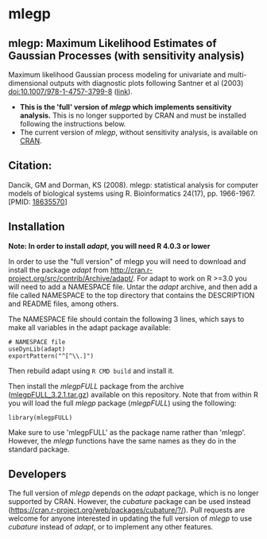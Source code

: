 # mlegp 

## mlegp: Maximum Likelihood Estimates of Gaussian Processes (with sensitivity analysis)

Maximum likelihood Gaussian process modeling for univariate and multi-dimensional outputs with diagnostic plots following Santner et al (2003) <doi:10.1007/978-1-4757-3799-8> ([link](http://link-springer-com-443.webvpn.fjmu.edu.cn/book/10.1007%2F978-1-4757-3799-8)). 

- **This is the 'full' version of *mlegp* which implements sensitivity analysis.** This is no longer supported by CRAN and must be installed following the instructions below.
- The current version of *mlegp*, without sensitivity analysis, is available on [CRAN](https://cran.r-project.org/web/packages/mlegp/index.html). 

## Citation:

Dancik, GM and Dorman, KS (2008). mlegp: statistical analysis for
computer models of biological systems using R. Bioinformatics 24(17),
pp. 1966-1967. \[PMID: [18635570](http://www.ncbi.nlm.nih.gov/pubmed/18635570)\]

## Installation

**Note: In order to install *adapt*, you will need R 4.0.3 or lower**
 
In order to use the "full version" of mlegp you will need to download and install the package *adapt* from http://cran.r-project.org/src/contrib/Archive/adapt/. For adapt to work on R >=3.0 you will need to add a NAMESPACE file. Untar the *adapt* archive, and then add a file called NAMESPACE to the top directory that contains the DESCRIPTION and README files, among others.
 
The NAMESPACE file should contain the following 3 lines, which says to make all variables in the adapt package available:
 
~~~
# NAMESPACE file
useDynLib(adapt)
exportPattern("^[^\\.]")
~~~

Then rebuild adapt using `R CMD build` and install it. 

Then install the *mlegpFULL* package from the archive ([mlegpFULL_3.2.1.tar.gz](https://github.com/gdancik/mlegpFULL/raw/main/mlegpFULL_3.2.1.tar.gz)) available on this repository. Note that from within R you will load the full *mlegp* package (*mlegpFULL*) using the following:
 
~~~ 
library(mlegpFULL)
~~~

Make sure to use 'mlegpFULL' as the package name rather than 'mlegp'. However, the *mlegp* functions have the same names as they do in the standard package.

## Developers

The full version of *mlegp* depends on the *adapt* package, which is no longer supported by CRAN. However, the *cubature* package can be used instead (https://cran.r-project.org/web/packages/cubature/?/). Pull requests are welcome for anyone interested in updating the full version of *mlegp* to use *cubature* instead of *adapt*, or to implement any other features.
